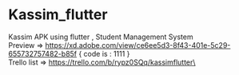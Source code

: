 # Kassim_flutter
Kassim APK using flutter , Student Management System\
Preview   =>  https://xd.adobe.com/view/ce6ee5d3-8f43-401e-5c29-655732757482-b85f  { code is : 1111 }\
Trello list => https://trello.com/b/rypz0SQq/kassimflutter\ 
